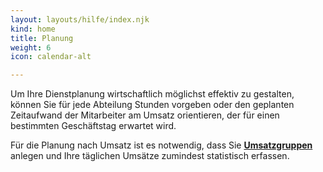```yaml
---
layout: layouts/hilfe/index.njk
kind: home
title: Planung
weight: 6
icon: calendar-alt

---
```

Um Ihre Dienstplanung wirtschaftlich möglichst effektiv zu gestalten, können Sie für jede Abteilung Stunden vorgeben oder den geplanten Zeitaufwand der Mitarbeiter am Umsatz orientieren, der für einen bestimmten Geschäftstag erwartet wird.

Für die Planung nach Umsatz ist es notwendig, dass Sie [**Umsatzgruppen** ](/hilfe/handbuch/umsaetze/umsatzgruppen/#anlegen-von-umsatzgruppen)anlegen und Ihre täglichen Umsätze zumindest statistisch erfassen.
